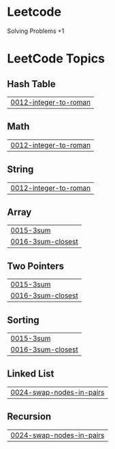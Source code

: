 # Leetcode
Solving Problems +1

<!---LeetCode Topics Start-->
# LeetCode Topics
## Hash Table
|  |
| ------- |
| [0012-integer-to-roman](https://github.com/Hisam968/Leetcode/tree/master/0012-integer-to-roman) |
## Math
|  |
| ------- |
| [0012-integer-to-roman](https://github.com/Hisam968/Leetcode/tree/master/0012-integer-to-roman) |
## String
|  |
| ------- |
| [0012-integer-to-roman](https://github.com/Hisam968/Leetcode/tree/master/0012-integer-to-roman) |
## Array
|  |
| ------- |
| [0015-3sum](https://github.com/Hisam968/Leetcode/tree/master/0015-3sum) |
| [0016-3sum-closest](https://github.com/Hisam968/Leetcode/tree/master/0016-3sum-closest) |
## Two Pointers
|  |
| ------- |
| [0015-3sum](https://github.com/Hisam968/Leetcode/tree/master/0015-3sum) |
| [0016-3sum-closest](https://github.com/Hisam968/Leetcode/tree/master/0016-3sum-closest) |
## Sorting
|  |
| ------- |
| [0015-3sum](https://github.com/Hisam968/Leetcode/tree/master/0015-3sum) |
| [0016-3sum-closest](https://github.com/Hisam968/Leetcode/tree/master/0016-3sum-closest) |
## Linked List
|  |
| ------- |
| [0024-swap-nodes-in-pairs](https://github.com/Hisam968/Leetcode/tree/master/0024-swap-nodes-in-pairs) |
## Recursion
|  |
| ------- |
| [0024-swap-nodes-in-pairs](https://github.com/Hisam968/Leetcode/tree/master/0024-swap-nodes-in-pairs) |
<!---LeetCode Topics End-->